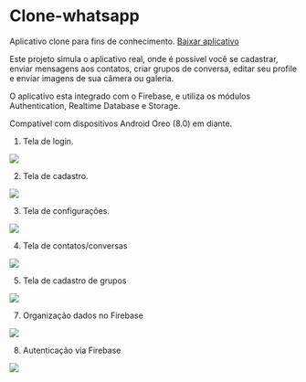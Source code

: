 # Clone-whatsapp

Aplicativo clone para fins de conhecimento. [Baixar aplicativo](cloneWhatsapp.apk)

Este projeto simula o aplicativo real, onde é possível você se cadastrar, enviar mensagens aos contatos, criar grupos de conversa, editar seu profile e enviar imagens de sua câmera ou galeria.

O aplicativo esta integrado com o Firebase, e utiliza os módulos Authentication, Realtime Database e Storage.

Compatível com dispositivos Android Oreo (8.0) em diante.


1. Tela de login.

![](app/imagens/wtsLogin.png)

2. Tela de cadastro.

![](app/imagens/wtsCadastro.png)

3. Tela de configurações.

![](app/imagens/wtsConfiguracoes.png)

4. Tela de contatos/conversas

![](app/imagens/wtsContatos.png)

5. Tela de cadastro de grupos

![](app/imagens/wtsGrupos.png)

7. Organização dados no Firebase

![](app/imagens/wtsFirebase1.png)

8. Autenticação via Firebase

![](app/imagens/wtsFirebase2.png)
